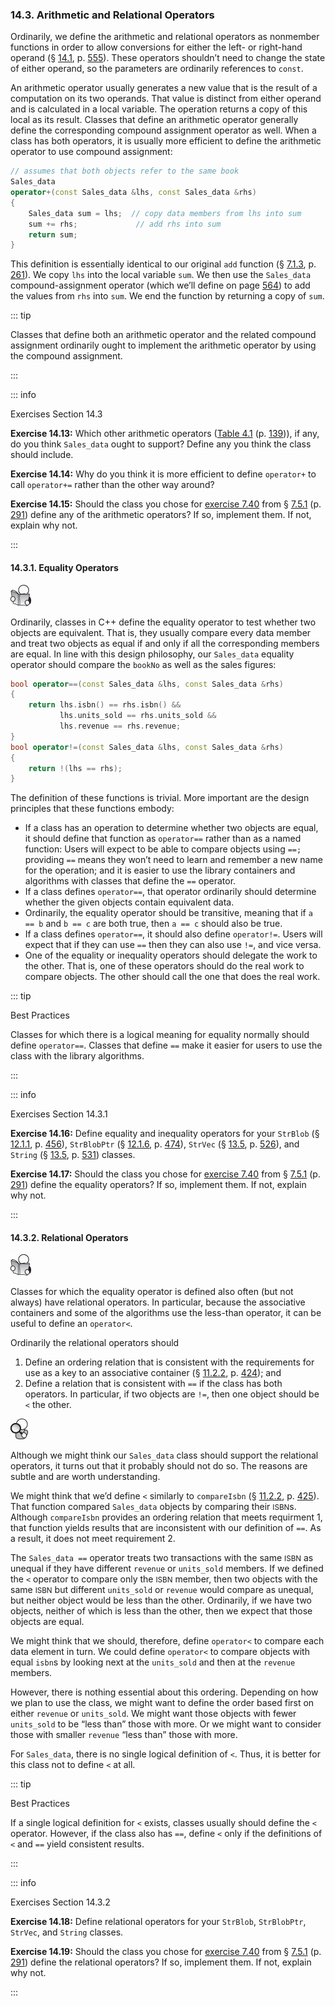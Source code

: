<h3 id="filepos3595833">14.3. Arithmetic and Relational Operators</h3>
<p>Ordinarily, we define the arithmetic and relational operators as nonmember functions in order to allow conversions for either the left- or right-hand operand (§ <a href="130-14.1._basic_concepts.html#filepos3549336">14.1</a>, p. <a href="130-14.1._basic_concepts.html#filepos3549336">555</a>). These operators shouldn’t need to change the state of either operand, so the parameters are ordinarily references to <code>const</code>.</p>
<p>An arithmetic operator usually generates a new value that is the result of a computation on its two operands. That value is distinct from either operand and is calculated in a local variable. The operation returns a copy of this local as its result. Classes that define an arithmetic operator generally define the corresponding compound assignment operator as well. When a class has both operators, it is usually more efficient to define the arithmetic operator to use compound assignment:</p>

```c++
// assumes that both objects refer to the same book
Sales_data
operator+(const Sales_data &lhs, const Sales_data &rhs)
{
    Sales_data sum = lhs;  // copy data members from lhs into sum
    sum += rhs;             // add rhs into sum
    return sum;
}
```

<p>This definition is essentially identical to our original <code>add</code> function (§ <a href="073-7.1._defining_abstract_data_types.html#filepos1792181">7.1.3</a>, p. <a href="073-7.1._defining_abstract_data_types.html#filepos1792181">261</a>). We copy <code>lhs</code> into the local variable <code>sum</code>. We then use the <code>Sales_data</code> compound-assignment operator (which we’ll define on page <a href="133-14.4._assignment_operators.html#filepos3616357">564</a>) to add the values from <code>rhs</code> into <code>sum</code>. We end the function by returning a copy of <code>sum</code>.</p>

::: tip
<a id="filepos3599248"></a>
<p>Classes that define both an arithmetic operator and the related compound assignment ordinarily ought to implement the arithmetic operator by using the compound assignment.</p>
:::

::: info
<p>Exercises Section 14.3</p>
<p><strong>Exercise 14.13:</strong> Which other arithmetic operators (<a href="040-4.2._arithmetic_operators.html#filepos1028961">Table 4.1</a> (p. <a href="040-4.2._arithmetic_operators.html#filepos1028961">139</a>)), if any, do you think <code>Sales_data</code> ought to support? Define any you think the class should include.</p>
<p><strong>Exercise 14.14:</strong> Why do you think it is more efficient to define <code>operator+</code> to call <code>operator+=</code> rather than the other way around?</p>
<p><strong>Exercise 14.15:</strong> Should the class you chose for <a href="077-7.5._constructors_revisited.html#filepos1972067">exercise 7.40</a> from § <a href="077-7.5._constructors_revisited.html#filepos1953073">7.5.1</a> (p. <a href="077-7.5._constructors_revisited.html#filepos1953073">291</a>) define any of the arithmetic operators? If so, implement them. If not, explain why not.</p>
:::

<h4 id="filepos3601039">14.3.1. Equality Operators</h4>
<img alt="Image" src="/images/00009.jpg"/>
<p>Ordinarily, classes in C++ define the equality operator to test whether two objects are equivalent. That is, they usually compare every data member and treat two objects as equal if and only if all the corresponding members are equal. In line with this design philosophy, our <code>Sales_data</code> equality operator should compare the <code>bookNo</code> as well as the sales figures:</p>

```c++
bool operator==(const Sales_data &lhs, const Sales_data &rhs)
{
    return lhs.isbn() == rhs.isbn() &&
           lhs.units_sold == rhs.units_sold &&
           lhs.revenue == rhs.revenue;
}
bool operator!=(const Sales_data &lhs, const Sales_data &rhs)
{
    return !(lhs == rhs);
}
```

<p>The definition of these functions is trivial. More important are the design principles that these functions embody:</p>
<ul>
    <li>If a class has an operation to determine whether two objects are equal, it should define that function as <code>operator==</code> rather than as a named function: Users will expect to be able to compare objects using <code>==;</code> providing <code>==</code> means they won’t need to learn and remember a new name for the operation; and it is easier to use the library containers and algorithms with classes that define the <code>==</code> operator.</li>
    <li>If a class defines <code>operator==</code>, that operator ordinarily should determine whether the given objects contain equivalent data.</li>
    <li><a id="filepos3603798"></a>Ordinarily, the equality operator should be transitive, meaning that if <code>a == b</code> and <code>b == c</code> are both true, then <code>a == c</code> should also be true.</li>
    <li>If a class defines <code>operator==</code>, it should also define <code>operator!=</code>. Users will expect that if they can use <code>==</code> then they can also use <code>!=</code>, and vice versa.</li>
    <li>One of the equality or inequality operators should delegate the work to the other. That is, one of these operators should do the real work to compare objects. The other should call the one that does the real work.</li>
</ul>

::: tip
<p>Best Practices</p>
<p>Classes for which there is a logical meaning for equality normally should define <code>operator==</code>. Classes that define <code>==</code> make it easier for users to use the class with the library algorithms.</p>
:::

::: info
<p>Exercises Section 14.3.1</p>
<p><strong>Exercise 14.16:</strong> Define equality and inequality operators for your <code>StrBlob</code> (§ <a href="114-12.1._dynamic_memory_and_smart_pointers.html#filepos2907541">12.1.1</a>, p. <a href="114-12.1._dynamic_memory_and_smart_pointers.html#filepos2907541">456</a>), <code>StrBlobPtr</code> (§ <a href="114-12.1._dynamic_memory_and_smart_pointers.html#filepos3062321">12.1.6</a>, p. <a href="114-12.1._dynamic_memory_and_smart_pointers.html#filepos3062321">474</a>), <code>StrVec</code> (§ <a href="125-13.5._classes_that_manage_dynamic_memory.html#filepos3380687">13.5</a>, p. <a href="125-13.5._classes_that_manage_dynamic_memory.html#filepos3380687">526</a>), and <code>String</code> (§ <a href="125-13.5._classes_that_manage_dynamic_memory.html#filepos3380687">13.5</a>, p. <a href="125-13.5._classes_that_manage_dynamic_memory.html#filepos3380687">531</a>) classes.</p>
<p><strong>Exercise 14.17:</strong> Should the class you chose for <a href="077-7.5._constructors_revisited.html#filepos1972067">exercise 7.40</a> from § <a href="077-7.5._constructors_revisited.html#filepos1953073">7.5.1</a> (p. <a href="077-7.5._constructors_revisited.html#filepos1953073">291</a>) define the equality operators? If so, implement them. If not, explain why not.</p>
:::

<h4 id="filepos3607012">14.3.2. Relational Operators</h4>
<img alt="Image" src="/images/00009.jpg"/>
<p>Classes for which the equality operator is defined also often (but not always) have relational operators. In particular, because the associative containers and some of the algorithms use the less-than operator, it can be useful to define an <code>operator&lt;</code>.</p>
<p>Ordinarily the relational operators should</p>
<ol>
    <li>Define an ordering relation that is consistent with the requirements for use as a key to an associative container (§ <a href="108-11.2._overview_of_the_associative_containers.html#filepos2751456">11.2.2</a>, p. <a href="108-11.2._overview_of_the_associative_containers.html#filepos2751456">424</a>); and</li>
    <li>Define a relation that is consistent with <code>==</code> if the class has both operators. In particular, if two objects are <code>!=</code>, then one object should be <code>&lt;</code> the other.</li>
</ol>

<img alt="Image" src="/images/00011.jpg"/>
<p>Although we might think our <code>Sales_data</code> class should support the relational operators, it turns out that it probably should not do so. The reasons are subtle and are worth understanding.</p>
<p>We might think that we’d define <code>&lt;</code> similarly to <code>compareIsbn</code> (§ <a href="108-11.2._overview_of_the_associative_containers.html#filepos2751456">11.2.2</a>, p. <a href="108-11.2._overview_of_the_associative_containers.html#filepos2751456">425</a>). That function compared <code>Sales_data</code> objects by comparing their <small>ISBN</small>s. Although <code>compareIsbn</code> provides an ordering relation that meets requirment 1, that function yields results that are inconsistent with our definition of <code>==</code>. As a result, it does not meet requirement 2.</p>
<p>The <code>Sales_data ==</code> operator treats two transactions with the same <small>ISBN</small> as unequal if they have different <code>revenue</code> or <code>units_sold</code> members. If we defined <a id="filepos3609993"></a>the <code>&lt;</code> operator to compare only the <small>ISBN</small> member, then two objects with the same <small>ISBN</small> but different <code>units_sold</code> or <code>revenue</code> would compare as unequal, but neither object would be less than the other. Ordinarily, if we have two objects, neither of which is less than the other, then we expect that those objects are equal.</p>
<p>We might think that we should, therefore, define <code>operator&lt;</code> to compare each data element in turn. We could define <code>operator&lt;</code> to compare objects with equal <code>isbn</code>s by looking next at the <code>units_sold</code> and then at the <code>revenue</code> members.</p>
<p>However, there is nothing essential about this ordering. Depending on how we plan to use the class, we might want to define the order based first on either <code>revenue</code> or <code>units_sold</code>. We might want those objects with fewer <code>units_sold</code> to be “less than” those with more. Or we might want to consider those with smaller <code>revenue</code> “less than” those with more.</p>
<p>For <code>Sales_data</code>, there is no single logical definition of <code>&lt;</code>. Thus, it is better for this class not to define <code>&lt;</code> at all.</p>

::: tip
<p>Best Practices</p>
<p>If a single logical definition for <code>&lt;</code> exists, classes usually should define the <code>&lt;</code> operator. However, if the class also has <code>==</code>, define <code>&lt;</code> only if the definitions of <code>&lt;</code> and <code>==</code> yield consistent results.</p>
:::

::: info
<p>Exercises Section 14.3.2</p>
<p><strong>Exercise 14.18:</strong> Define relational operators for your <code>StrBlob</code>, <code>StrBlobPtr</code>, <code>StrVec</code>, and <code>String</code> classes.</p>
<p><strong>Exercise 14.19:</strong> Should the class you chose for <a href="077-7.5._constructors_revisited.html#filepos1972067">exercise 7.40</a> from § <a href="077-7.5._constructors_revisited.html#filepos1953073">7.5.1</a> (p. <a href="077-7.5._constructors_revisited.html#filepos1953073">291</a>) define the relational operators? If so, implement them. If not, explain why not.</p>
:::
